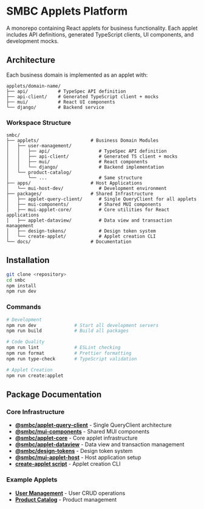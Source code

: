 # SMBC Applets Platform

A monorepo containing React applets for business functionality. Each applet includes API definitions, generated TypeScript clients, UI components, and development mocks.

## Architecture

Each business domain is implemented as an applet with:

```
applets/domain-name/
├── api/           # TypeSpec API definition
├── api-client/    # Generated TypeScript client + mocks
├── mui/           # React UI components
└── django/        # Backend service
```

### Workspace Structure

```
smbc/
├── applets/                   # Business Domain Modules
│   ├── user-management/          
│   │   ├── api/                  # TypeSpec API definition
│   │   ├── api-client/           # Generated TS client + mocks
│   │   ├── mui/                  # React components
│   │   └── django/               # Backend implementation
│   └── product-catalog/          
│       └── ...                   # Same structure
├── apps/                      # Host Applications
│   └── mui-host-dev/             # Development environment
├── packages/                  # Shared Infrastructure
│   ├── applet-query-client/      # Single QueryClient for all applets
│   ├── mui-components/           # Shared MUI components
│   ├── mui-applet-core/          # Core utilities for React applications
│   ├── applet-dataview/          # Data view and transaction management
│   ├── design-tokens/            # Design token system
│   └── create-applet/            # Applet creation CLI
└── docs/                      # Documentation
```

## Installation

```bash
git clone <repository>
cd smbc
npm install
npm run dev
```

### Commands

```bash
# Development
npm run dev              # Start all development servers
npm run build            # Build all packages

# Code Quality
npm run lint             # ESLint checking
npm run format           # Prettier formatting
npm run type-check       # TypeScript validation

# Applet Creation
npm run create:applet
```

## Package Documentation

### Core Infrastructure

- **[@smbc/applet-query-client](./packages/applet-query-client/README.md)** - Single QueryClient architecture
- **[@smbc/mui-components](./packages/mui-components/README.md)** - Shared MUI components
- **[@smbc/applet-core](./packages/applet-core/README.md)** - Core applet infrastructure
- **[@smbc/applet-dataview](./packages/applet-dataview/README.md)** - Data view and transaction management
- **[@smbc/design-tokens](./packages/design-tokens/README.md)** - Design token system
- **[@smbc/mui-applet-host](./packages/mui-applet-host/README.md)** - Host application setup
- **[create-applet script](./scripts/create-applet/README.md)** - Applet creation CLI

### Example Applets

- **[User Management](./applets/user-management/mui/README.md)** - User CRUD operations
- **[Product Catalog](./applets/product-catalog/mui/README.md)** - Product management